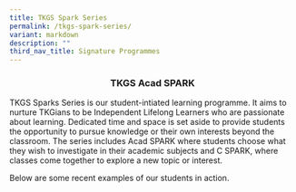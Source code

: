 ```yaml
---
title: TKGS Spark Series
permalink: /tkgs-spark-series/
variant: markdown
description: ""
third_nav_title: Signature Programmes
---
```

<center><h3>TKGS Acad SPARK</h3></center>
<p>TKGS Sparks Series is our student-intiated learning programme. It aims to nurture TKGians to be Independent Lifelong Learners who are passionate about learning. Dedicated time and space is set aside to provide students the opportunity to pursue knowledge or their own interests beyond the classroom. The series includes Acad SPARK where students choose what they wish to investigate in their academic subjects and C SPARK, where classes come together to explore a new topic or interest.</p>

Below are some recent examples of our students in action.
<p></p>